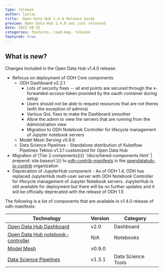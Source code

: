 ```yaml
---
type: release
author: lavlas
title:  Open Data Hub 1.4.0 Release Guide
preview: Open Data Hub 1.4.0 was just released
date: 2022-10-31
categories: features, road-map, release
featured: true
---
```


What is new?
------
Changes included in the Open Data Hub v1.4.0 release:
* Refocus on deployment of ODH Core components
  * ODH Dashboard v2.2.1
    * Lots of security fixes -- all end points are secured through the x-forwarded-access-token provided by the oauth container during setup
    * Users should not be able to request resources that are not theres (with the exception of admins)
    * Various QoL fixes to make the Dashboard smoother
    * Allow the admin to view the servers that are running from the Administration view
    * Migration to ODH Notebook Controller for lifecycle management of Jupyter notebook servers
  * Model Mesh Serving v0.9.0
  * Data Science Pipelines - Standalone distribution of Kubeflow Pipelines Tekton v1.3.1 customized for Open Data Hub
* Migration of [Tier 2 components]({{ '/docs/tiered-components.html' | prepend: site.baseurl  }}) to [odh-contrib-manifests](https://github.com/opendatahub-io-contrib/odh-contrib-manifests) in the [opendatahub-io-contrib](https://github.com/opendatahub-io-contrib) organization
* Deprecation of JupyterHub component - As of ODH 1.4, ODH has replaced JupyterHub multi-user server with ODH Notebook Controller for lifecycle management of Jupyter Notebook servers. JupyterHub is still available for deployment but there will be no further updates and it will be officially deprecated with the release of ODH 1.5

The following is a list of components that are available in v1.4.0 release of odh-manifests:

| Technology | Version | Category |
| -- | -- | -- |
| [Open Data Hub Dashboard](https://github.com/opendatahub-io/odh-dashboard) | v2.0 | Dashboard |
| [Open Data Hub notebook-controller](https://github.com/opendatahub-io/kubeflow/tree/master/components/odh-notebook-controller) | N/A | Notebooks |
| [Model Mesh](https://github.com/opendatahub-io/modelmesh-serving) | v0.9.0 |
| [Data Science Pipelines](https://github.com/opendatahub-io/data-science-pipelines) | v1.3.1 | Data Science Tools |

